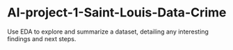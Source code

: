 # AI-project-1-Saint-Louis-Data-Crime
Use EDA to explore and summarize a dataset, detailing any interesting findings and next steps.
